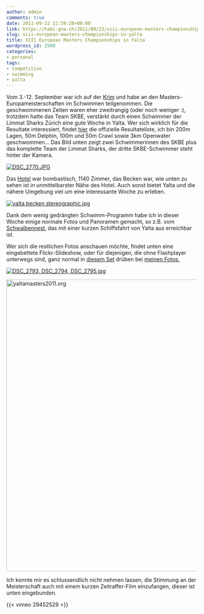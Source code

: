 ```yaml
---
author: admin
comments: true
date: 2011-09-22 22:59:28+00:00
link: https://habi.gna.ch/2011/09/23/xiii-european-masters-championships-in-yalta/
slug: xiii-european-masters-championships-in-yalta
title: XIII European Masters Championships in Yalta
wordpress_id: 2560
categories:
- personal
tags:
- competition
- swimming
- yalta
---
```


Vom 3.-12. September war ich auf der [Krim](https://de.wikipedia.org/wiki/Krim) und habe an den Masters-Europameisterschaften im Schwimmen teilgenommen.
Die geschwommenen Zeiten waren eher zweitrangig (oder noch weniger :), trotzdem hatte das Team SKBE, verstärkt durch einen Schwimmer der Limmat Sharks Zürich eine gute Woche in Yalta.
Wer sich wirklich für die Resultate interessiert, findet [hier](http://yaltamasters2011.org/competition/results) die offizielle Resultateliste, ich bin 200m Lagen, 50m Delphin, 100m und 50m Crawl sowie 3km Openwater geschwommen...
Das Bild unten zeigt zwei Schwimmerinnen des SKBE plus das komplette Team der Limmat Sharks, der dritte SKBE-Schwimmer steht hinter der Kamera.

[![DSC_2770.JPG](https://habi.gna.ch/wp-content/uploads/2011/09/DSC_2770-tm.jpg)](https://habi.gna.ch/wp-content/uploads/2011/09/DSC_2770.jpg)

Das [Hotel](http://hotel-yalta.com/) war bombastisch, 1140 Zimmer, das Becken war, wie unten zu sehen ist in unmittelbarster Nähe des Hotel.
Auch sonst bietet Yalta und die nähere Umgebung viel um eine interessante Woche zu erleben.

[![yalta becken stereographic.jpg](https://habi.gna.ch/wp-content/uploads/2011/09/yalta-becken-stereographic-tm.jpg)](https://habi.gna.ch/wp-content/uploads/2011/09/yalta-becken-stereographic.jpg)

Dank dem wenig gedrängten Schwimm-Programm habe ich in dieser Woche einige normale Fotos und Panoramen gemacht, so z.B. vom [Schwalbennest](https://de.wikipedia.org/wiki/Schwalbennest_(Krim)), das mit einer kurzen Schiffsfahrt von Yalta aus erreichbar ist.

Wer sich die restlichen Fotos anschauen möchte, findet unten eine eingebettete Flickr-Slideshow, oder für diejenigen, die ohne Flashplayer unterwegs sind, ganz normal in [diesem Set](http://fotos.davidhaberth%C3%BCr.ch/index.php?type=sets&setId=72157627688031024) drüben bei [meinen Fotos.](http://fotos.davidhaberth%C3%BCr.ch/)

[](http://fotos.davidhaberth%C3%BCr.ch/)[![DSC_2793, DSC_2794, DSC_2795.jpg](https://habi.gna.ch/wp-content/uploads/2011/09/DSC_2793-DSC_2794-DSC_2795-tm.jpg)](https://habi.gna.ch/wp-content/uploads/2011/09/DSC_2793-DSC_2794-DSC_2795.jpg)

<a data-flickr-embed="true" data-header="true" data-footer="true" href="https://www.flickr.com/photos/habi/albums/72157627688031024" title="yaltamasters2011.org"><img src="https://static.flickr.com/6080/6154659577_b893c39c2d_b.jpg" width="1024" height="768" alt="yaltamasters2011.org"></a><script async src="//embedr.flickr.com/assets/client-code.js" charset="utf-8"></script>

Ich konnte mir es schlussendlich nicht nehmen lassen, die Stimmung an der Meisterschaft auch mit einem kurzen Zeitraffer-Film einzufangen, dieser ist unten eingebunden.

{{< vimeo 29452529 >}}
